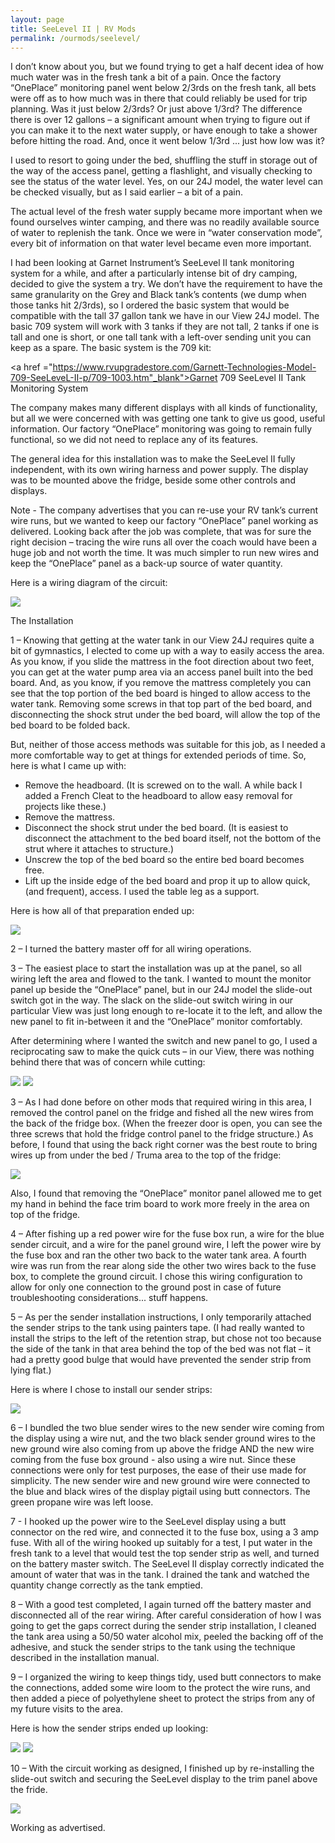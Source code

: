 ```yaml
---
layout: page
title: SeeLevel II | RV Mods
permalink: /ourmods/seelevel/
---
```

I don’t know about you, but we found trying to get a half decent idea of how much water was in the fresh tank a bit of a pain.  Once the factory “OnePlace” monitoring panel went below 2/3rds on the fresh tank, all bets were off as to how much was in there that could reliably be used for trip planning.  Was it just below 2/3rds?  Or just above 1/3rd?  The difference there is over 12 gallons – a significant amount when trying to figure out if you can make it to the next water supply, or have enough to take a shower before hitting the road.  And, once it went below 1/3rd ... just how low was it?

I used to resort to going under the bed, shuffling the stuff in storage out of the way of the access panel, getting a flashlight, and visually checking to see the status of the water level.  Yes, on our 24J model, the water level can be checked visually, but as I said earlier – a bit of a pain.

The actual level of the fresh water supply became more important when we found ourselves winter camping, and there was no readily available source of water to replenish the tank.  Once we were in “water conservation mode”, every bit of information on that water level became even more important.

I had been looking at Garnet Instrument’s SeeLevel II tank monitoring system for a while, and after a particularly intense bit of dry camping, decided to give the system a try.  We don’t have the requirement to have the same granularity on the Grey and Black tank’s contents (we dump when those tanks hit 2/3rds), so I ordered the basic system that would be compatible with the tall 37 gallon tank we have in our View 24J model.  The basic 709 system will work with 3 tanks if they are not tall, 2 tanks if one is tall and one is short, or one tall tank with a left-over sending unit you can keep as a spare.  The basic system is the 709 kit:

<a href ="https://www.rvupgradestore.com/Garnett-Technologies-Model-709-SeeLeveL-II-p/709-1003.htm"_blank">Garnet 709 SeeLevel II Tank Monitoring System </a>

The company makes many different displays with all kinds of functionality, but all we were concerned with was getting one tank to give us good, useful information.  Our factory “OnePlace” monitoring was going to remain fully functional, so we did not need to replace any of its features.

The general idea for this installation was to make the SeeLevel II fully independent, with its own wiring harness and power supply.  The display was to be mounted above the fridge, beside some other controls and displays.

Note - The company advertises that you can re-use your RV tank’s current wire runs, but we wanted to keep our factory “OnePlace” panel working as delivered.  Looking back after the job was complete, that was for sure the right decision – tracing the wire runs all over the coach would have been a huge job and not worth the time.  It was much simpler to run new wires and keep the “OnePlace” panel as a back-up source of water quantity.

Here is a wiring diagram of the circuit:

<img src="/assets/webseelevelwiringdiagram.jpg"/>  
 
The Installation

1 – Knowing that getting at the water tank in our View 24J requires quite a bit of gymnastics, I elected to come up with a way to easily access the area.  As you know, if you slide the mattress in the foot direction about two feet, you can get at the water pump area via an access panel built into the bed board.  And, as you know, if you remove the mattress completely you can see that the top portion of the bed board is hinged to allow access to the water tank.  Removing some screws in that top part of the bed board, and disconnecting the shock strut under the bed board, will allow the top of the bed board to be folded back.

But, neither of those access methods was suitable for this job, as I needed a more comfortable way to get at things for extended periods of time.  So, here is what I came up with:

-	Remove the headboard. (It is screwed on to the wall.  A while back I added a French Cleat to the headboard to allow easy removal for projects like these.)
-	Remove the mattress.
-	Disconnect the shock strut under the bed board.  (It is easiest to disconnect the attachment to the bed board itself, not the bottom of the strut where it attaches to structure.)
-	Unscrew the top of the bed board so the entire bed board becomes free.
-	Lift up the inside edge of the bed board and prop it up to allow quick, (and frequent), access.  I used the table leg as a support.

Here is how all of that preparation ended up:

<img src="/assets/webseelevel1.jpg"/>  

2 – I turned the battery master off for all wiring operations.

3 – The easiest place to start the installation was up at the panel, so all wiring left the area and flowed to the tank.  I wanted to mount the monitor panel up beside the “OnePlace” panel, but in our 24J model the slide-out switch got in the way.  The slack on the slide-out switch wiring in our particular View was just long enough to re-locate it to the left, and allow the new panel to fit in-between it and the “OnePlace” monitor comfortably.

After determining where I wanted the switch and new panel to go, I used a reciprocating saw to make the quick cuts – in our View, there was nothing behind there that was of concern while cutting:

<img src="/assets/webseelevel2.jpg"/>  

<img src="/assets/webseelevel3.jpg"/>  

3 – As I had done before on other mods that required wiring in this area, I removed the control panel on the fridge and fished all the new wires from the back of the fridge box.  (When the freezer door is open, you can see the three screws that hold the fridge control panel to the fridge structure.)  As before, I found that using the back right corner was the best route to bring wires up from under the bed / Truma area to the top of the fridge:

<img src="/assets/fridge-panel-off-web.jpg"/>  

Also, I found that removing the “OnePlace” monitor panel allowed me to get my hand in behind the face trim board to work more freely in the area on top of the fridge.

4 – After fishing up a red power wire for the fuse box run, a wire for the blue sender circuit, and a wire for the panel ground wire, I left the power wire by the fuse box and ran the other two back to the water tank area.  A fourth wire was run from the rear along side the other two wires back to the fuse box, to complete the ground circuit.  I chose this wiring configuration to allow for only one connection to the ground post in case of future troubleshooting considerations... stuff happens.

5 – As per the sender installation instructions, I only temporarily attached the sender strips to the tank using painters tape.  (I had really wanted to install the strips to the left of the retention strap, but chose not too because the side of the tank in that area behind the top of the bed was not flat – it had a pretty good bulge that would have prevented the sender strip from lying flat.)

Here is where I chose to install our sender strips:

<img src="/assets/webseelevel5.jpg"/>  

6 – I bundled the two blue sender wires to the new sender wire coming from the display using a wire nut, and the two black sender ground wires to the new ground wire also coming from up above the fridge AND the new wire coming from the fuse box ground - also using a wire nut.  Since these connections were only for test purposes, the ease of their use made for simplicity.  The new sender wire and new ground wire were connected to the blue and black wires of the display pigtail using butt connectors.  The green propane wire was left loose.

7 - I hooked up the power wire to the SeeLevel display using a butt connector on the red wire, and connected it to the fuse box, using a 3 amp fuse.  With all of the wiring hooked up suitably for a test, I put water in the fresh tank to a level that would test the top sender strip as well, and turned on the battery master switch.  The SeeLevel II display correctly indicated the amount of water that was in the tank.  I drained the tank and watched the quantity change correctly as the tank emptied.

8 – With a good test completed, I again turned off the battery master and disconnected all of the rear wiring.   After careful consideration of how I was going to get the gaps correct during the sender strip installation, I cleaned the tank area using a 50/50 water alcohol mix, peeled the backing off of the adhesive, and stuck the sender strips to the tank using the technique described in the installation manual.  

9 – I organized the wiring to keep things tidy, used butt connectors to make the connections, added some wire loom to the protect the wire runs, and then added a piece of polyethylene sheet to protect the strips from any of my future visits to the area.

Here is how the sender strips ended up looking:

<img src="/assets/webseelevel7.jpg"/>  

<img src="/assets/webseelevel8.jpg"/>  

10 – With the circuit working as designed, I finished up by re-installing the slide-out switch and securing the SeeLevel display to the trim panel above the fride.  

<img src="/assets/webseelevel9.jpg"/>  

Working as advertised.





